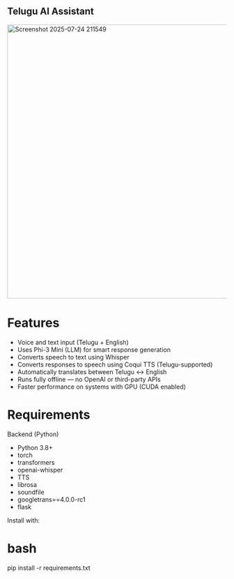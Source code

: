## Telugu AI Assistant

<img width="1353" height="629" alt="Screenshot 2025-07-24 211549" src="https://github.com/user-attachments/assets/72344263-5dc9-422d-ab00-5e7159b65a44" />

# Features

- Voice and text input (Telugu + English)
- Uses Phi-3 Mini (LLM) for smart response generation
- Converts speech to text using Whisper
- Converts responses to speech using Coqui TTS (Telugu-supported)
- Automatically translates between Telugu ↔ English
- Runs fully offline — no OpenAI or third-party APIs
- Faster performance on systems with GPU (CUDA enabled)

# Requirements

Backend (Python)
- Python 3.8+
- torch
- transformers
- openai-whisper
- TTS
- librosa
- soundfile
- googletrans==4.0.0-rc1
- flask

Install with:

# bash
pip install -r requirements.txt
